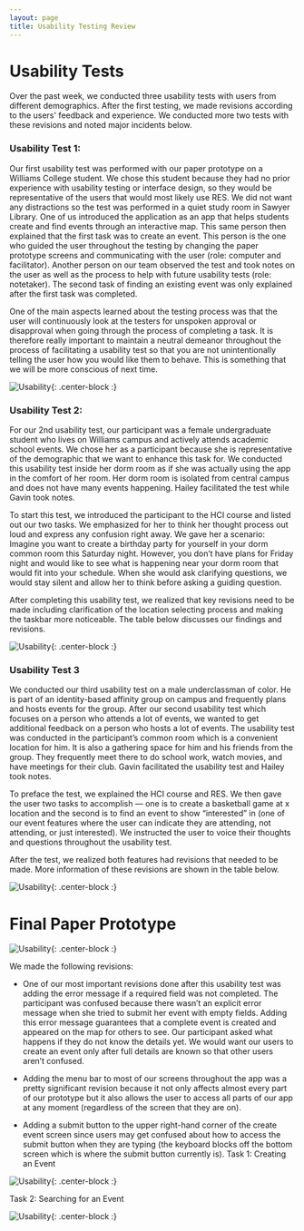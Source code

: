 ```yaml
---
layout: page
title: Usability Testing Review
---
```

# Usability Tests

Over the past week, we conducted three usability tests with users from different demographics. After the first testing, we made revisions according to the users' feedback and experience. 
We conducted more two tests with these revisions and noted major incidents below. 

### Usability Test 1:

Our first usability test was performed with our paper prototype on a Williams College student. We chose this student because they had no prior experience with usability testing or interface design, so they would be representative of the users that would most likely use RES. We did not want any distractions so the test was performed in a quiet study room in Sawyer Library. One of us introduced the application as an app that helps students create and find events through an interactive map. This same person then explained that the first task was to create an event. This person is the one who guided the user throughout the testing by changing the paper prototype screens and communicating with the user (role: computer and facilitator). Another person on our team observed the test and took notes on the user as well as the process to help with future usability tests (role: notetaker). The second task of finding an existing event was only explained after the first task was completed.

One of the main aspects learned about the testing process was that the user will continuously look at the testers for unspoken approval or disapproval when going through the process of completing a task. It is therefore really important to maintain a neutral demeanor throughout the process of facilitating a usability test so that you are not unintentionally telling the user how you would like them to behave. This is something that we will be more conscious of next time.

![Usability]({{site.baseurl}}/img/test1.png){: .center-block :}  

### Usability Test 2:  

For our 2nd usability test, our participant was a female undergraduate student who lives on Williams campus and actively attends academic school events. We chose her as a participant because she is representative of the demographic that we want to enhance this task for. We conducted this usability test inside her dorm room as if she was actually using the app in the comfort of her room. Her dorm room is isolated from central campus and does not have many events happening. Hailey facilitated the test while Gavin took notes.

To start this test, we introduced the participant to the HCI course and listed out our two tasks. We emphasized for her to think her thought process out loud and express any confusion right away. We gave her a scenario: Imagine you want to create a birthday party for yourself in your dorm common room this Saturday night. However, you don’t have plans for Friday night and would like to see what is happening near your dorm room that would fit into your schedule. 
When she would ask clarifying questions, we would stay silent and allow her to think before asking a guiding question. 

After completing this usability test, we realized that key revisions need to be made including clarification of the location selecting process and making the taskbar more noticeable. The table below discusses our findings and revisions.  

![Usability]({{site.baseurl}}/img/test2.png){: .center-block :}  

### Usability Test 3

We conducted our third usability test on a male underclassman of color. He is part of an identity-based affinity group on campus and frequently plans and hosts events for the group. After our second usability test which focuses on a person who attends a lot of events, we wanted to get additional feedback on a person who hosts a lot of events. The usability test was conducted in the participant’s common room which is a convenient location for him. It is also a gathering space for him and his friends from the group. They frequently meet there to do school work, watch movies, and have meetings for their club. Gavin facilitated the usability test and Hailey took notes.

To preface the test, we explained the HCI course and RES. We then gave the user two tasks to accomplish — one is to create a basketball game at x location and the second is to find an event to show “interested” in (one of our event features where the user can indicate they are attending, not attending, or just interested). We instructed the user to voice their thoughts and questions throughout the usability test.

After the test, we realized both features had revisions that needed to be made. More information of these revisions are shown in the table below.

![Usability]({{site.baseurl}}/img/test33.png){: .center-block :}  

# Final Paper Prototype

![Usability]({{site.baseurl}}/img/overall.jpeg){: .center-block :}  

We made the following revisions:

- One of our most important revisions done after this usability test was adding the error message if a required field was not completed. The participant was confused because there wasn’t an explicit error message when she tried to submit her event with empty fields. Adding this error message guarantees that a complete event is created and appeared on the map for others to see. Our participant asked what happens if they do not know the details yet. We would want our users to create an event only after full details are known so that other users aren’t confused. 

- Adding the menu bar to most of our screens throughout the app was a pretty significant revision because it not only affects almost every part of our prototype but it also allows the user to access all parts of our app at any moment (regardless of the screen that they are on).

- Adding a submit button to the upper right-hand corner of the create event screen since users may get confused about how to access the submit button when they are typing (the keyboard blocks off the bottom screen which is where the submit button currently is).
Task 1: Creating an Event

![Usability]({{site.baseurl}}/img/task1.jpeg){: .center-block :}  

Task 2: Searching for an Event 

![Usability]({{site.baseurl}}/img/task2.jpg){: .center-block :}  








